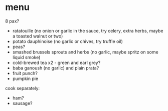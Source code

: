 # menu

8 pax?

* ratatouille (no onion or garlic in the sauce, try celery, extra herbs, maybe a toasted walnut or two)
* potato dauphinoise (no garlic or chives, try truffle oil)
* peas?
* smashed brussels sprouts and herbs (no garlic, maybe spritz on some liquid smoke)
* cold-brewed tea x2 - green and earl grey?
* baba ganoush (no garlic) and plain prata?
* fruit punch?
* pumpkin pie

cook separately:

* ham?
* sausage?
